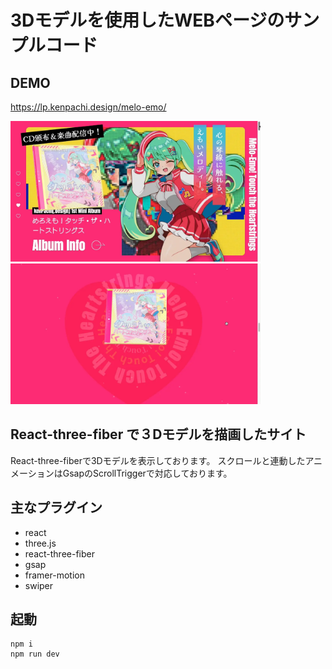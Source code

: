 # 3Dモデルを使用したWEBページのサンプルコード

## DEMO
https://lp.kenpachi.design/melo-emo/

<img src="projects_case02-img-anim01.webp" width="400px"/>
<img src="projects_case02-img-anim02.webp" width="400px"/>

## React-three-fiber で３Dモデルを描画したサイト
React-three-fiberで3Dモデルを表示しております。
スクロールと連動したアニメーションはGsapのScrollTriggerで対応しております。

## 主なプラグイン
- react
- three.js
- react-three-fiber
- gsap
- framer-motion
- swiper

## 起動
```
npm i
npm run dev
```
